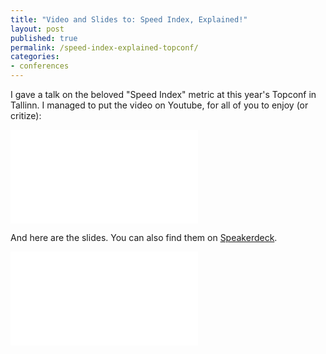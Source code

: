 ```yaml
---
title: "Video and Slides to: Speed Index, Explained!"
layout: post
published: true
permalink: /speed-index-explained-topconf/
categories:
- conferences
---
```


I gave a talk on the beloved "Speed Index" metric at this year's Topconf in Tallinn.
I managed to put the video on Youtube, for all of you to enjoy (or critize):

<div class="aspect ratio-16-to-9">
  <iframe src="//www.youtube.com/embed/ssC8FAVg0Zg" frameborder="0" allowfullscreen></iframe>
</div>

And here are the slides. You can also find them on [Speakerdeck](https://speakerdeck.com/ddprrt/speed-index-explained).

<div class="aspect ratio-4-to-3">
	<iframe class="speakerdeck-iframe" frameborder="0" src="//speakerdeck.com/player/4a6522cea272498a91a1508b28824155?" allowfullscreen="true" mozallowfullscreen="true" webkitallowfullscreen="true"></iframe>
</div>
